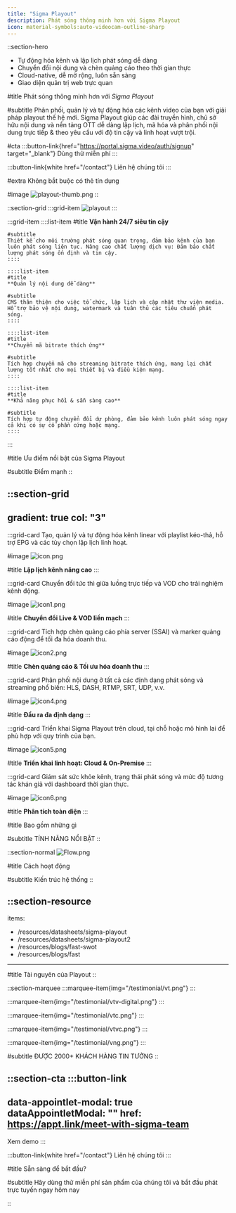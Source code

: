 ```yaml
---
title: "Sigma Playout"
description: Phát sóng thông minh hơn với Sigma Playout
icon: material-symbols:auto-videocam-outline-sharp
---
```


::section-hero
- Tự động hóa kênh và lập lịch phát sóng dễ dàng
- Chuyển đổi nội dung và chèn quảng cáo theo thời gian thực
- Cloud-native, dễ mở rộng, luôn sẵn sàng
- Giao diện quản trị web trực quan

#title
Phát sóng thông minh hơn với *Sigma Playout*

#subtitle
Phân phối, quản lý và tự động hóa các kênh video của bạn với giải pháp playout thế hệ mới. Sigma Playout giúp các đài truyền hình, chủ sở hữu nội dung và nền tảng OTT dễ dàng lập lịch, mã hóa và phân phối nội dung trực tiếp & theo yêu cầu với độ tin cậy và linh hoạt vượt trội.

#cta
  :::button-link{href="https://portal.sigma.video/auth/signup" target="_blank"}
  Dùng thử miễn phí
  :::

  :::button-link{white href="/contact"}
  Liên hệ chúng tôi
  :::

#extra
Không bắt buộc có thẻ tín dụng


#image
![playout-thumb.png](/fast/playout-thumb.png)
::

::section-grid
  :::grid-item
  ![playout](/fast/image.png)
  :::

  :::grid-item
    ::::list-item
    #title
    **Vận hành 24/7 siêu tin cậy**
    
    #subtitle
    Thiết kế cho môi trường phát sóng quan trọng, đảm bảo kênh của bạn luôn phát sóng liên tục. Nâng cao chất lượng dịch vụ: Đảm bảo chất lượng phát sóng ổn định và tin cậy.
    ::::
  
    ::::list-item
    #title
    **Quản lý nội dung dễ dàng**
    
    #subtitle
    CMS thân thiện cho việc tổ chức, lập lịch và cập nhật thư viện media. Hỗ trợ bảo vệ nội dung, watermark và tuân thủ các tiêu chuẩn phát sóng.
    ::::
  
    ::::list-item
    #title
    **Chuyển mã bitrate thích ứng**
    
    #subtitle
    Tích hợp chuyển mã cho streaming bitrate thích ứng, mang lại chất lượng tốt nhất cho mọi thiết bị và điều kiện mạng.
    ::::
  
    ::::list-item
    #title
    **Khả năng phục hồi & sẵn sàng cao**
    
    #subtitle
    Tích hợp tự động chuyển đổi dự phòng, đảm bảo kênh luôn phát sóng ngay cả khi có sự cố phần cứng hoặc mạng.
    ::::
  :::

#title
Ưu điểm nổi bật của Sigma Playout

#subtitle
Điểm mạnh
::

::section-grid
---
gradient: true
col: "3"
---
  :::grid-card
  Tạo, quản lý và tự động hóa kênh linear với playlist kéo-thả, hỗ trợ EPG và các tùy chọn lập lịch linh hoạt.
  
  #image
  ![icon.png](/fast/icon.png)
  
  #title
  **Lập lịch kênh nâng cao**
  :::

  :::grid-card
  Chuyển đổi tức thì giữa luồng trực tiếp và VOD cho trải nghiệm kênh động.
  
  #image
  ![icon1.png](/fast/icon1.png)
  
  #title
  **Chuyển đổi Live & VOD liền mạch**
  :::

  :::grid-card
  Tích hợp chèn quảng cáo phía server (SSAI) và marker quảng cáo động để tối đa hóa doanh thu.
  
  #image
  ![icon2.png](/fast/icon2.png)
  
  #title
  **Chèn quảng cáo & Tối ưu hóa doanh thu**
  :::

  :::grid-card
  Phân phối nội dung ở tất cả các định dạng phát sóng và streaming phổ biến: HLS, DASH, RTMP, SRT, UDP, v.v.
  
  #image
  ![icon4.png](/fast/icon4.png)
  
  #title
  **Đầu ra đa định dạng**
  :::

  :::grid-card
  Triển khai Sigma Playout trên cloud, tại chỗ hoặc mô hình lai để phù hợp với quy trình của bạn.
  
  #image
  ![icon5.png](/fast/icon5.png)
  
  #title
  **Triển khai linh hoạt: Cloud & On-Premise**
  :::

  :::grid-card
  Giám sát sức khỏe kênh, trạng thái phát sóng và mức độ tương tác khán giả với dashboard thời gian thực.
  
  #image
  ![icon6.png](/fast/icon6.png)
  
  #title
  **Phân tích toàn diện**
  :::

#title
Bao gồm những gì

#subtitle
TÍNH NĂNG NỔI BẬT
::

::section-normal
![Flow.png](/fast/flow.png)

#title
Cách hoạt động

#subtitle
Kiến trúc hệ thống
::

::section-resource
---
items:
  - /resources/datasheets/sigma-playout
  - /resources/datasheets/sigma-playout2
  - /resources/blogs/fast-swot
  - /resources/blogs/fast
---
#title
Tài nguyên của Playout
::

::section-marquee
  :::marquee-item{img="/testimonial/vt.png"}
  :::

  :::marquee-item{img="/testimonial/vtv-digital.png"}
  :::

  :::marquee-item{img="/testimonial/vtc.png"}
  :::

  :::marquee-item{img="/testimonial/vtvc.png"}
  :::

  :::marquee-item{img="/testimonial/vng.png"}
  :::

#subtitle
ĐƯỢC 2000+ KHÁCH HÀNG TIN TƯỞNG
::

::section-cta
  :::button-link
  ---
  data-appointlet-modal: true
  dataAppointletModal: ""
  href: https://appt.link/meet-with-sigma-team
  ---
  Xem demo
  :::

  :::button-link{white href="/contact"}
  Liên hệ chúng tôi
  :::

#title
Sẵn sàng để bắt đầu?

#subtitle
Hãy dùng thử miễn phí sản phẩm của chúng tôi và bắt đầu phát trực tuyến ngay hôm nay

::
